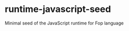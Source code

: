 runtime-javascript-seed
=======================

Minimal seed of the JavaScript runtime for Fop language
